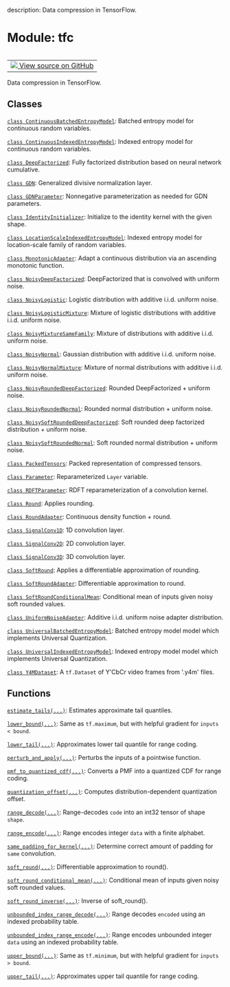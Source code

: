 description: Data compression in TensorFlow.

<div itemscope itemtype="http://developers.google.com/ReferenceObject">
<meta itemprop="name" content="tfc" />
<meta itemprop="path" content="Stable" />
</div>

# Module: tfc

<!-- Insert buttons and diff -->

<table class="tfo-notebook-buttons tfo-api nocontent" align="left">
<td>
  <a target="_blank" href="https://github.com/tensorflow/compression/tree/master/tensorflow_compression/__init__.py">
    <img src="https://www.tensorflow.org/images/GitHub-Mark-32px.png" />
    View source on GitHub
  </a>
</td>
</table>



Data compression in TensorFlow.



## Classes

[`class ContinuousBatchedEntropyModel`](./tfc/ContinuousBatchedEntropyModel.md): Batched entropy model for continuous random variables.

[`class ContinuousIndexedEntropyModel`](./tfc/ContinuousIndexedEntropyModel.md): Indexed entropy model for continuous random variables.

[`class DeepFactorized`](./tfc/DeepFactorized.md): Fully factorized distribution based on neural network cumulative.

[`class GDN`](./tfc/GDN.md): Generalized divisive normalization layer.

[`class GDNParameter`](./tfc/GDNParameter.md): Nonnegative parameterization as needed for GDN parameters.

[`class IdentityInitializer`](./tfc/IdentityInitializer.md): Initialize to the identity kernel with the given shape.

[`class LocationScaleIndexedEntropyModel`](./tfc/LocationScaleIndexedEntropyModel.md): Indexed entropy model for location-scale family of random variables.

[`class MonotonicAdapter`](./tfc/MonotonicAdapter.md): Adapt a continuous distribution via an ascending monotonic function.

[`class NoisyDeepFactorized`](./tfc/NoisyDeepFactorized.md): DeepFactorized that is convolved with uniform noise.

[`class NoisyLogistic`](./tfc/NoisyLogistic.md): Logistic distribution with additive i.i.d. uniform noise.

[`class NoisyLogisticMixture`](./tfc/NoisyLogisticMixture.md): Mixture of logistic distributions with additive i.i.d. uniform noise.

[`class NoisyMixtureSameFamily`](./tfc/NoisyMixtureSameFamily.md): Mixture of distributions with additive i.i.d. uniform noise.

[`class NoisyNormal`](./tfc/NoisyNormal.md): Gaussian distribution with additive i.i.d. uniform noise.

[`class NoisyNormalMixture`](./tfc/NoisyNormalMixture.md): Mixture of normal distributions with additive i.i.d. uniform noise.

[`class NoisyRoundedDeepFactorized`](./tfc/NoisyRoundedDeepFactorized.md): Rounded DeepFactorized + uniform noise.

[`class NoisyRoundedNormal`](./tfc/NoisyRoundedNormal.md): Rounded normal distribution + uniform noise.

[`class NoisySoftRoundedDeepFactorized`](./tfc/NoisySoftRoundedDeepFactorized.md): Soft rounded deep factorized distribution + uniform noise.

[`class NoisySoftRoundedNormal`](./tfc/NoisySoftRoundedNormal.md): Soft rounded normal distribution + uniform noise.

[`class PackedTensors`](./tfc/PackedTensors.md): Packed representation of compressed tensors.

[`class Parameter`](./tfc/Parameter.md): Reparameterized `Layer` variable.

[`class RDFTParameter`](./tfc/RDFTParameter.md): RDFT reparameterization of a convolution kernel.

[`class Round`](./tfc/Round.md): Applies rounding.

[`class RoundAdapter`](./tfc/RoundAdapter.md): Continuous density function + round.

[`class SignalConv1D`](./tfc/SignalConv1D.md): 1D convolution layer.

[`class SignalConv2D`](./tfc/SignalConv2D.md): 2D convolution layer.

[`class SignalConv3D`](./tfc/SignalConv3D.md): 3D convolution layer.

[`class SoftRound`](./tfc/SoftRound.md): Applies a differentiable approximation of rounding.

[`class SoftRoundAdapter`](./tfc/SoftRoundAdapter.md): Differentiable approximation to round.

[`class SoftRoundConditionalMean`](./tfc/SoftRoundConditionalMean.md): Conditional mean of inputs given noisy soft rounded values.

[`class UniformNoiseAdapter`](./tfc/UniformNoiseAdapter.md): Additive i.i.d. uniform noise adapter distribution.

[`class UniversalBatchedEntropyModel`](./tfc/UniversalBatchedEntropyModel.md): Batched entropy model model which implements Universal Quantization.

[`class UniversalIndexedEntropyModel`](./tfc/UniversalIndexedEntropyModel.md): Indexed entropy model model which implements Universal Quantization.

[`class Y4MDataset`](./tfc/Y4MDataset.md): A `tf.Dataset` of Y'CbCr video frames from '.y4m' files.

## Functions

[`estimate_tails(...)`](./tfc/estimate_tails.md): Estimates approximate tail quantiles.

[`lower_bound(...)`](./tfc/lower_bound.md): Same as `tf.maximum`, but with helpful gradient for `inputs < bound`.

[`lower_tail(...)`](./tfc/lower_tail.md): Approximates lower tail quantile for range coding.

[`perturb_and_apply(...)`](./tfc/perturb_and_apply.md): Perturbs the inputs of a pointwise function.

[`pmf_to_quantized_cdf(...)`](./tfc/pmf_to_quantized_cdf.md): Converts a PMF into a quantized CDF for range coding.

[`quantization_offset(...)`](./tfc/quantization_offset.md): Computes distribution-dependent quantization offset.

[`range_decode(...)`](./tfc/range_decode.md): Range-decodes `code` into an int32 tensor of shape `shape`.

[`range_encode(...)`](./tfc/range_encode.md): Range encodes integer `data` with a finite alphabet.

[`same_padding_for_kernel(...)`](./tfc/same_padding_for_kernel.md): Determine correct amount of padding for `same` convolution.

[`soft_round(...)`](./tfc/soft_round.md): Differentiable approximation to round().

[`soft_round_conditional_mean(...)`](./tfc/soft_round_conditional_mean.md): Conditional mean of inputs given noisy soft rounded values.

[`soft_round_inverse(...)`](./tfc/soft_round_inverse.md): Inverse of soft_round().

[`unbounded_index_range_decode(...)`](./tfc/unbounded_index_range_decode.md): Range decodes `encoded` using an indexed probability table.

[`unbounded_index_range_encode(...)`](./tfc/unbounded_index_range_encode.md): Range encodes unbounded integer `data` using an indexed probability table.

[`upper_bound(...)`](./tfc/upper_bound.md): Same as `tf.minimum`, but with helpful gradient for `inputs > bound`.

[`upper_tail(...)`](./tfc/upper_tail.md): Approximates upper tail quantile for range coding.

